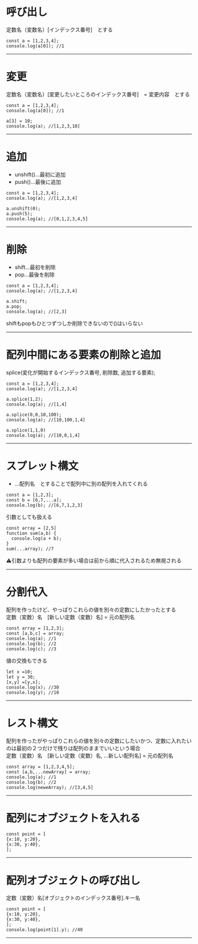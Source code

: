 # 呼び出し
定数名（変数名）[インデックス番号]　とする
~~~
const a = [1,2,3,4];
console.log(a[0]); //1
~~~
***

# 変更
定数名（変数名）[変更したいところのインデックス番号]　= 変更内容　とする
~~~
const a = [1,2,3,4];
console.log(a[0]); //1

a[3] = 10;
console.log(a); //[1,2,3,10]
~~~
***

# 追加
- unshift()...最初に追加
- push()...最後に追加
~~~
const a = [1,2,3,4];
console.log(a); //[1,2,3,4]

a.unshift(0);
a.push(5);
console.log(a); //[0,1,2,3,4,5]
~~~
***

# 削除
- shift...最初を削除
- pop...最後を削除
~~~
const a = [1,2,3,4];
console.log(a); //[1,2,3,4]

a.shift;
a.pop;
console.log(a); //[2,3]
~~~
shiftもpopもひとつずつしか削除できないので()はいらない
***

# 配列中間にある要素の削除と追加
splice(変化が開始するインデックス番号, 削除数, 追加する要素);
~~~
const a = [1,2,3,4];
console.log(a); //[1,2,3,4]

a.splice(1,2);
console.log(a); //[1,4]

a.splice(0,0,10,100);
console.log(a); //[10,100,1,4]

a.splice(1,1,0)
console.log(a); //[10,0,1,4]
~~~
***

# スプレット構文
- ...配列名　とすることで配列中に別の配列を入れてくれる
~~~
const a = [1,2,3];
const b = [6,7,...a];
console.log(b); //[6,7,1,2,3]
~~~
引数としても扱える
~~~
const array = [2,5]
function sum(a,b) {
  console.log(a + b);
}
sum(...array); //7
~~~
⚠️引数よりも配列の要素が多い場合は前から順に代入されるため無視される
***

# 分割代入
配列を作ったけど、やっぱりこれらの値を別々の定数にしたかったとする   
定数（変数）名　[新しい定数（変数）名] = 元の配列名
~~~
const array = [1,2,3];
const [a,b,c] = array;
console.log(a); //1
console.log(b); //2
console.log(c); //3
~~~
値の交換もできる
~~~
let x =10;
let y = 30;
[x,y] =[y,x];
console.log(x); //30
console.log(y); //10
~~~
***

# レスト構文
配列を作ったがやっぱりこれらの値を別々の定数にしたいかつ、定数に入れたいのは最初の２つだけで残りは配列のままでいいという場合    
定数（変数）名　[新しい定数（変数）名, ...新しい配列名] = 元の配列名
~~~
const array = [1,2,3,4,5];
const [a,b,...newArray] = array;
console.log(a); //1
console.log(b); //2
console.log(neweArray); //[3,4,5]
~~~
***

# 配列にオブジェクトを入れる
~~~
const point = [
{x:10, y:20},
{x:30, y:40},
];
~~~
***

# 配列オブジェクトの呼び出し
定数（変数）名[オブジェクトのインデックス番号].キー名
~~~
const point = [
{x:10, y:20},
{x:30, y:40},
];
console.log(point[1].y); //40
~~~
***


